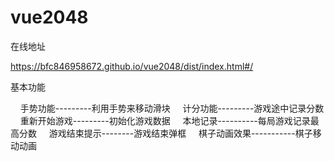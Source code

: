 # vue2048
在线地址
  
  https://bfc846958672.github.io/vue2048/dist/index.html#/

  基本功能

     手势功能---------利用手势来移动滑块
     计分功能---------游戏途中记录分数
     重新开始游戏---------初始化游戏数据
     本地记录----------每局游戏记录最高分数
     游戏结束提示--------游戏结束弹框
     棋子动画效果-----------棋子移动动画



